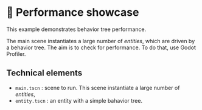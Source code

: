 # 🚀 Performance showcase

This example demonstrates behavior tree performance.

The main scene instantiates a large number of *entities*, which are driven by a behavior tree. The aim is to check for performance. To do that, use Godot Profiler. 

## Technical elements

- `main.tscn` : scene to run. This scene instantiate a large number of *entities*,
- `entity.tscn` : an entity with a simple bahavior tree.